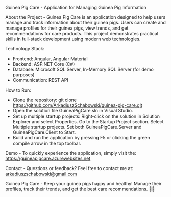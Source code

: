 Guinea Pig Care - Application for Managing Guinea Pig Information

About the Project - Guinea Pig Care is an application designed to help users manage and track information about their guinea pigs. Users can create and manage profiles for their guinea pigs, view trends, and get recommendations for care products. This project demonstrates practical skills in full-stack development using modern web technologies.

Technology Stack:
- Frontend: Angular, Angular Material
- Backend: ASP.NET Core (C#)
- Database: Microsoft SQL Server, In-Memory SQL Server (for demo purposes)
- Communication: REST API
  
How to Run:
- Clone the repository: git clone https://github.com/ArkadiuszSchabowski/guinea-pig-care.git
- Open the solution file GuineaPigCare.sln in Visual Studio.
- Set up multiple startup projects:
Right-click on the solution in Solution Explorer and select Properties.
Go to the Startup Project section.
Select Multiple startup projects.
Set both GuineaPigCare.Server and GuineaPigCare.Client to Start.
- Build and run the application by pressing F5 or clicking the green compile arrow in the top toolbar.

Demo - To quickly experience the application, simply visit the: https://guineapigcare.azurewebsites.net

Contact - Questions or feedback? Feel free to contact me at: arkadiuszschabowski@gmail.com

Guinea Pig Care - Keep your guinea pigs happy and healthy! Manage their profiles, track their trends, and get the best care recommendations. 🐹🎉
